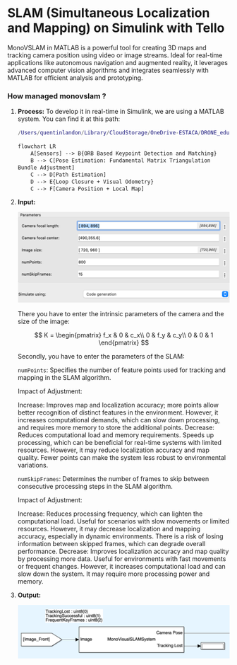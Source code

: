 # SLAM (Simultaneous Localization and Mapping) on Simulink with Tello

MonoVSLAM in MATLAB is a powerful tool for creating 3D maps and tracking camera position using video or image streams. Ideal for real-time applications like autonomous navigation and augmented reality, it leverages advanced computer vision algorithms and integrates seamlessly with MATLAB for efficient analysis and prototyping.

### How managed monovslam ? 

1. **Process:**
    To develop it in real-time in Simulink, we are using a MATLAB system. You can find it at this path:

    ```matlab
    /Users/quentinlandon/Library/CloudStorage/OneDrive-ESTACA/DRONE_edutello/Simulink_Tello_drone-main/Matlab_System/MonoVisualSLAMSystem.m
    ```

    ```mermaid
    flowchart LR
        A[Sensors] --> B{ORB Based Keypoint Detection and Matching}
        B --> C[Pose Estimation: Fundamental Matrix Triangulation Bundle Adjustment]
        C --> D[Path Estimation]
        D --> E{Loop Closure + Visual Odometry}
        C --> F[Camera Position + Local Map]

2. **Input:**

    ![SLAM input](docs/imagesreadme/SLAM1.png)

    There you have to enter the intrinsic parameters of the camera and the size of the image:

    $$
    K = 
    \begin{pmatrix}
    f_x & 0 & c_x\\
    0 & f_y & c_y\\
    0 & 0   & 1
    \end{pmatrix}
    $$

    Secondly, you have to enter the parameters of the SLAM:

    `numPoints`: Specifies the number of feature points used for tracking and mapping in the SLAM algorithm.

    Impact of Adjustment:

    Increase: Improves map and localization accuracy; more points allow better recognition of distinct features in the environment. However, it increases computational demands, which can slow down processing, and requires more memory to store the additional points.
    Decrease: Reduces computational load and memory requirements. Speeds up processing, which can be beneficial for real-time systems with limited resources. However, it may reduce localization accuracy and map quality. Fewer points can make the system less robust to environmental variations.

    `numSkipFrames`: Determines the number of frames to skip between consecutive processing steps in the SLAM algorithm.

    Impact of Adjustment:

    Increase: Reduces processing frequency, which can lighten the computational load. Useful for scenarios with slow movements or limited resources. However, it may decrease localization and mapping accuracy, especially in dynamic environments. There is a risk of losing information between skipped frames, which can degrade overall performance.
    Decrease: Improves localization accuracy and map quality by processing more data. Useful for environments with fast movements or frequent changes. However, it increases computational load and can slow down the system. It may require more processing power and memory.

3. **Output:**

    ![SLAM output](docs/imagesreadme/SLAM2.png)